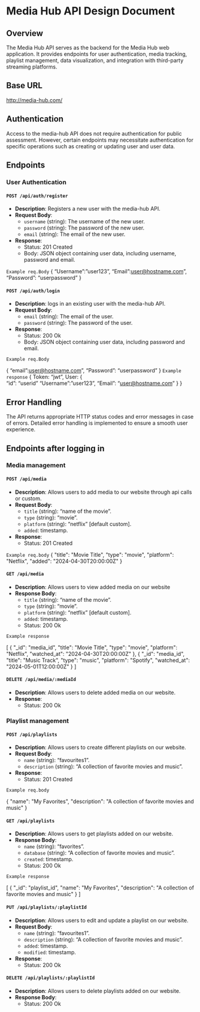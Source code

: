 # Media Hub API Design Document

## Overview
The Media Hub API serves as the backend for the Media Hub web application. It provides endpoints for user authentication, media tracking, playlist management, data visualization, and integration with third-party streaming platforms.

## Base URL

http://media-hub.com/

## Authentication
Access to the media-hub API does not require authentication for public assessment. However, certain endpoints may necessitate authentication for specific operations such as creating or updating user and user data.

## Endpoints

### User Authentication

#### `POST /api/auth/register`

- **Description**: Registers a new user with the media-hub API.
- **Request Body**:
  - `username` (string): The username of the new user.
  - `password` (string): The password of the new user.
  - `email` (string): The email of the new user.
- **Response**:
  - Status: 201 Created
  - Body: JSON object containing user data, including username, password and email.

`Example req.Body`
{
	“Username”:”user123”,
	“Email”:user@hostname.com”,
	“Password”: “userpassword”
}

#### `POST /api/auth/login`

- **Description**: logs in an existing user with the media-hub API.
- **Request Body**:
  - `email` (string): The email of the user.
  - `password` (string): The password of the user.
- **Response**:
  - Status: 200 Ok
  - Body: JSON object containing user data, including password and email.

`Example req.Body`

{
	“email”:user@hostname.com”,
	“Password”: “userpassword”
}
`Example response`
{
	Token: “jwt”,
	User:
{	
	“id”: “userid”
		“Username”:”user123”,
		“Email”: “user@hostname.com”
}
}

## Error Handling

The API returns appropriate HTTP status codes and error messages in case of errors. Detailed error handling is implemented to ensure a smooth user experience.

## Endpoints after logging in

### Media management

#### `POST /api/media`
- **Description**: Allows users to add media to our website through api calls or custom.
- **Request Body**:
  - `title` (string): “name of the movie”.
  - `type` (string): “movie”.
  - `platform` (string): “netflix” [default custom].
  - `added`: timestamp. 
- **Response**:
  - Status: 201 Created

`Example req.body` 
{
  "title": "Movie Title",
  "type": "movie",
  "platform": "Netflix",
  "added": "2024-04-30T20:00:00Z"
}

#### `GET /api/media`
- **Description**: Allows users to view added media on our website
- **Response Body**:
  - `title` (string): “name of the movie”.
  - `type` (string): “movie”.
  - `platform` (string): “netflix” [default custom].
  - `added`: timestamp. 
  - Status: 200 Ok

`Example response`

[
  {
    "_id": "media_id",
    "title": "Movie Title",
    "type": "movie",
    "platform": "Netflix",
    "watched_at": "2024-04-30T20:00:00Z"
  },
  {
    "_id": "media_id",
    "title": "Music Track",
    "type": "music",
    "platform": "Spotify",
    "watched_at": "2024-05-01T12:00:00Z"
  }
]

#### `DELETE /api/media/:mediaId`
- **Description**: Allows users to delete added media on our website.
- **Response**:
  - Status: 200 Ok

### Playlist management

#### `POST /api/playlists`
- **Description**: Allows users to create different playlists on our website.
- **Request Body**:
  - `name` (string): “favourites1”.
  - `description` (string): “A collection of favorite movies and music”.
- **Response**:
  - Status: 201 Created

`Example req.body`

{
  "name": "My Favorites",
  "description": "A collection of favorite movies and music"
}

#### `GET /api/playlists`
- **Description**: Allows users to get playlists added on our website.
- **Response Body**:
  - `name` (string): “favorites”.
  - `database` (string): “A collection of favorite movies and music”.
  - `created`: timestamp. 
  - Status: 200 Ok

`Example response`

[
  {
    "_id": "playlist_id",
    "name": "My Favorites",
    "description": "A collection of favorite movies and music"
  }
]

#### `PUT /api/playlists/:playlistId`
- **Description**: Allows users to edit and update a playlist on our website.
- **Request Body**:
  - `name` (string): “favourites1”.
  - `description` (string): “A collection of favorite movies and music”.
  - `added`: timestamp.
  - `modified`: timestamp.
- **Response**:
  - Status: 200 Ok

#### `DELETE /api/playlists/:playlistId`
- **Description**: Allows users to delete playlists added on our website.
- **Response Body**:
  - Status: 200 Ok

